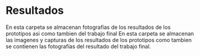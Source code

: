 # Resultados
En esta carpeta se almacenan fotografías de los resultados de los prototipos asi como tambien del trabajo final
En esta carpeta se almacenan las imagenes y capturas de los resultados de los prototipos como tambien se contienen las fotografías del resultado del trabajo final.
